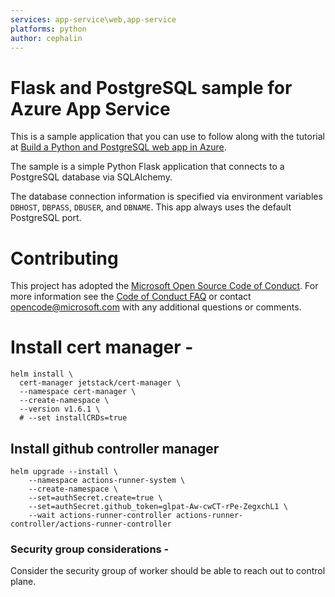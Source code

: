 ```yaml
---
services: app-service\web,app-service
platforms: python
author: cephalin
---
```


# Flask and PostgreSQL sample for Azure App Service

This is a sample application that you can use to follow along with the tutorial at 
[Build a Python and PostgreSQL web app in Azure](https://docs.microsoft.com/azure/app-service/app-service-web-tutorial-python-postgresql). 

The sample is a simple Python Flask application that connects to a PostgreSQL database via SQLAlchemy.

The database connection information is specified via environment variables `DBHOST`, `DBPASS`, `DBUSER`, and `DBNAME`. This app always uses the default PostgreSQL port.

# Contributing

This project has adopted the [Microsoft Open Source Code of Conduct](https://opensource.microsoft.com/codeofconduct/). For more information see the [Code of Conduct FAQ](https://opensource.microsoft.com/codeofconduct/faq/) or contact [opencode@microsoft.com](mailto:opencode@microsoft.com) with any additional questions or comments.


# Install cert manager - 

```
helm install \
  cert-manager jetstack/cert-manager \
  --namespace cert-manager \
  --create-namespace \
  --version v1.6.1 \
  # --set installCRDs=true
```

## Install github controller manager

```
helm upgrade --install \
	--namespace actions-runner-system \
	--create-namespace \
	--set=authSecret.create=true \
	--set=authSecret.github_token=glpat-Aw-cwCT-rPe-ZegxchL1 \
 	--wait actions-runner-controller actions-runner-controller/actions-runner-controller
```


### Security group considerations - 

  Consider the security group of worker should be able to reach out to control plane.